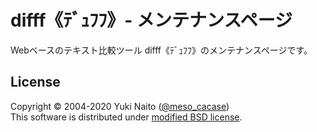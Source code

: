 difff《ﾃﾞｭﾌﾌ》- メンテナンスページ
======================

Webベースのテキスト比較ツール difff《ﾃﾞｭﾌﾌ》のメンテナンスページです。

License
--------

Copyright &copy; 2004-2020 Yuki Naito
 ([@meso_cacase](https://twitter.com/meso_cacase))  
This software is distributed under
[modified BSD license](https://opensource.org/licenses/bsd-license.php).
